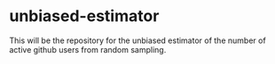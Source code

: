# unbiased-estimator
This will be the repository for the unbiased estimator of the number of active github users from random sampling.
